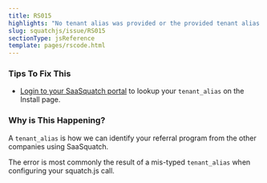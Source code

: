 ```yaml
---
title: RS015
highlights: "No tenant alias was provided or the provided tenant alias {{tenantAlias}} does not exist."
slug: squatchjs/issue/RS015
sectionType: jsReference
template: pages/rscode.html
---
```


### Tips To Fix This

 - [Login to your SaaSquatch portal](https://app.referralsaasquatch.com) to lookup your `tenant_alias` on the Install page.

### Why is This Happening?

A `tenant_alias` is how we can identify your referral program from the other companies using SaaSquatch. 

The error is most commonly the result of a mis-typed `tenant_alias` when configuring your squatch.js call.
